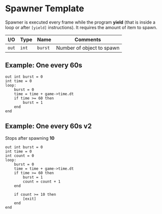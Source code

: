 # Spawner Template
Spawner is executed every frame while the program **yield** (that is inside a loop or after `[yield]` instructions).
It requires the amount of item to spawn.

| I/O  | Type     | Name        | Comments |
|------|----------|-------------|----------|
| `out` | `int`  | `burst`     | Number of object to spawn |

## Example: One every 60s

    out int burst = 0
    int time = 0
    loop:
        burst = 0
        time = time + game->time.dt
        if time >= 60 then
            burst = 1
        end
    end

## Example: One every 60s v2
Stops after spawning **10**

    out int burst = 0
    int time = 0
    int count = 0
    loop:
        burst = 0
        time = time + game->time.dt
        if time >= 60 then
            burst = 1
            count = count + 1
        end

        if count >= 10 then
            [exit]
        end
    end
